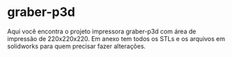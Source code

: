 # graber-p3d
Aqui você encontra o projeto impressora graber-p3d com área de impressão de 220x220x220.
Em anexo tem todos os STLs e os arquivos em solidworks para quem precisar fazer alterações. 
